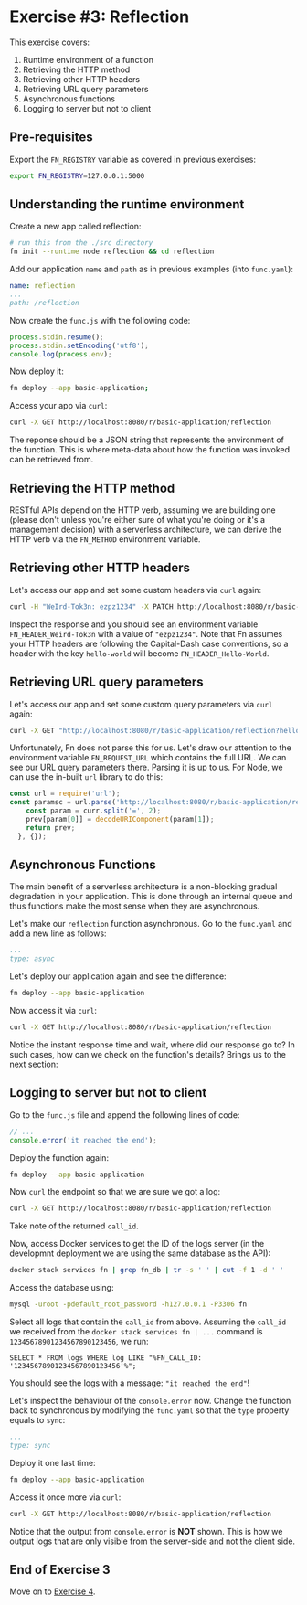 # Exercise #3: Reflection
This exercise covers:

1. Runtime environment of a function
2. Retrieving the HTTP method
3. Retrieving other HTTP headers
4. Retrieving URL query parameters
5. Asynchronous functions
6. Logging to server but not to client

## Pre-requisites
Export the `FN_REGISTRY` variable as covered in previous exercises:

```bash
export FN_REGISTRY=127.0.0.1:5000
```

## Understanding the runtime environment
Create a new app called reflection:

```bash
# run this from the ./src directory
fn init --runtime node reflection && cd reflection
```

Add our application `name` and `path` as in previous examples (into `func.yaml`):

```yaml
name: reflection
...
path: /reflection
```

Now create the `func.js` with the following code:

```javascript
process.stdin.resume();
process.stdin.setEncoding('utf8');
console.log(process.env);
```

Now deploy it:

```bash
fn deploy --app basic-application;
```

Access your app via `curl`:

```bash
curl -X GET http://localhost:8080/r/basic-application/reflection
```

The reponse should be a JSON string that represents the environment of the function. This is where meta-data about how the function was invoked can be retrieved from.

## Retrieving the HTTP method
RESTful APIs depend on the HTTP verb, assuming we are building one (please don't unless you're either sure of what you're doing or it's a management decision) with a serverless architecture, we can derive the HTTP verb via the `FN_METHOD` environment variable.

## Retrieving other HTTP headers
Let's access our app and set some custom headers via `curl` again:

```bash
curl -H "WeIrd-Tok3n: ezpz1234" -X PATCH http://localhost:8080/r/basic-application/reflection
```

Inspect the response and you should see an environment variable `FN_HEADER_Weird-Tok3n` with a value of `"ezpz1234"`. Note that Fn assumes your HTTP headers are following the Capital-Dash case conventions, so a header with the key `hello-world` will become `FN_HEADER_Hello-World`.

## Retrieving URL query parameters
Let's access our app and set some custom query parameters via `curl` again:

```bash
curl -X GET "http://localhost:8080/r/basic-application/reflection?hello=world&hey=developers%20and%20engineers"
```

Unfortunately, Fn does not parse this for us. Let's draw our attention to the environment variable `FN_REQUEST_URL` which contains the full URL. We can see our URL query parameters there. Parsing it is up to us. For Node, we can use the in-built `url` library to do this:

```javascript
const url = require('url');
const paramsc = url.parse('http://localhost:8080/r/basic-application/reflection?hello=world&hey=developers%20and%20engineers').query.split('&').reduce((prev,curr) => {
    const param = curr.split('=', 2);
    prev[param[0]] = decodeURIComponent(param[1]);
    return prev;
  }, {});
```

## Asynchronous Functions
The main benefit of a serverless architecture is a non-blocking gradual degradation in your application. This is done through an internal queue and thus functions make the most sense when they are asynchronous.

Let's make our `reflection` function asynchronous. Go to the `func.yaml` and add a new line as follows:

```yaml
...
type: async
```

Let's deploy our application again and see the difference:

```bash
fn deploy --app basic-application
```

Now access it via `curl`:

```bash
curl -X GET http://localhost:8080/r/basic-application/reflection
```

Notice the instant response time and wait, where did our response go to? In such cases, how can we check on the function's details? Brings us to the next section:

## Logging to server but not to client
Go to the `func.js` file and append the following lines of code:

```javascript
// ...
console.error('it reached the end');
```

Deploy the function again:

```bash
fn deploy --app basic-application
```

Now `curl` the endpoint so that we are sure we got a log:

```bash
curl -X GET http://localhost:8080/r/basic-application/reflection
```

Take note of the returned `call_id`.

Now, access Docker services to get the ID of the logs server (in the developmnt deployment we are using the same database as the API):

```bash
docker stack services fn | grep fn_db | tr -s ' ' | cut -f 1 -d ' '
```

Access the database using:

```bash
mysql -uroot -pdefault_root_password -h127.0.0.1 -P3306 fn
```

Select all logs that contain the `call_id` from above. Assuming the `call_id` we received from the `docker stack services fn | ...` command is `12345678901234567890123456`, we run:

```mysql
SELECT * FROM logs WHERE log LIKE "%FN_CALL_ID: '12345678901234567890123456'%";
```

You should see the logs with a message: `"it reached the end"`!

Let's inspect the behaviour of the `console.error` now. Change the function back to synchronous by modifying the `func.yaml` so that the `type` property equals to `sync`:

```yaml
...
type: sync
```

Deploy it one last time:

```bash
fn deploy --app basic-application
```

Access it once more via `curl`:

```bash
curl -X GET http://localhost:8080/r/basic-application/reflection
```

Notice that the output from `console.error` is **NOT** shown. This is how we output logs that are only visible from the server-side and not the client side.

## End of Exercise 3
Move on to [Exercise 4](./README-EX04.md).